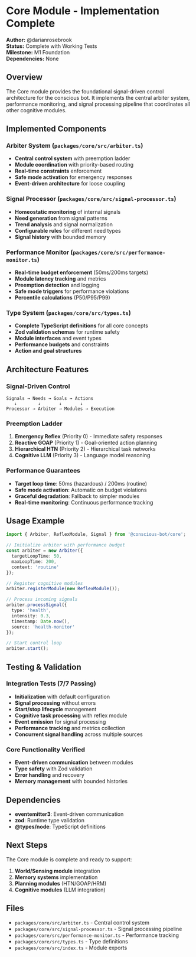 # Core Module - Implementation Complete 

**Author:** @darianrosebrook  
**Status:** Complete with Working Tests  
**Milestone:** M1 Foundation  
**Dependencies:** None  

## Overview

The Core module provides the foundational signal-driven control architecture for the conscious bot. It implements the central arbiter system, performance monitoring, and signal processing pipeline that coordinates all other cognitive modules.

## Implemented Components

###  Arbiter System (`packages/core/src/arbiter.ts`)
- **Central control system** with preemption ladder
- **Module coordination** with priority-based routing
- **Real-time constraints** enforcement
- **Safe mode activation** for emergency responses
- **Event-driven architecture** for loose coupling

###  Signal Processor (`packages/core/src/signal-processor.ts`)
- **Homeostatic monitoring** of internal signals
- **Need generation** from signal patterns
- **Trend analysis** and signal normalization
- **Configurable rules** for different need types
- **Signal history** with bounded memory

###  Performance Monitor (`packages/core/src/performance-monitor.ts`)
- **Real-time budget enforcement** (50ms/200ms targets)
- **Module latency tracking** and metrics
- **Preemption detection** and logging
- **Safe mode triggers** for performance violations
- **Percentile calculations** (P50/P95/P99)

###  Type System (`packages/core/src/types.ts`)
- **Complete TypeScript definitions** for all core concepts
- **Zod validation schemas** for runtime safety
- **Module interfaces** and event types
- **Performance budgets** and constraints
- **Action and goal structures**

## Architecture Features

### Signal-Driven Control
```
Signals → Needs → Goals → Actions
   ↓        ↓       ↓       ↓
Processor → Arbiter → Modules → Execution
```

### Preemption Ladder
1. **Emergency Reflex** (Priority 0) - Immediate safety responses
2. **Reactive GOAP** (Priority 1) - Goal-oriented action planning  
3. **Hierarchical HTN** (Priority 2) - Hierarchical task networks
4. **Cognitive LLM** (Priority 3) - Language model reasoning

### Performance Guarantees
- **Target loop time**: 50ms (hazardous) / 200ms (routine)
- **Safe mode activation**: Automatic on budget violations
- **Graceful degradation**: Fallback to simpler modules
- **Real-time monitoring**: Continuous performance tracking

## Usage Example

```typescript
import { Arbiter, ReflexModule, Signal } from '@conscious-bot/core';

// Initialize arbiter with performance budget
const arbiter = new Arbiter({
  targetLoopTime: 50,
  maxLoopTime: 200,
  context: 'routine'
});

// Register cognitive modules
arbiter.registerModule(new ReflexModule());

// Process incoming signals
arbiter.processSignal({
  type: 'health',
  intensity: 0.3,
  timestamp: Date.now(),
  source: 'health-monitor'
});

// Start control loop
arbiter.start();
```

## Testing & Validation 

###  Integration Tests (7/7 Passing)
- **Initialization** with default configuration
- **Signal processing** without errors
- **Start/stop lifecycle** management
- **Cognitive task processing** with reflex module
- **Event emission** for signal processing
- **Performance tracking** and metrics collection
- **Concurrent signal handling** across multiple sources

###  Core Functionality Verified
- **Event-driven communication** between modules
- **Type safety** with Zod validation
- **Error handling** and recovery
- **Memory management** with bounded histories

## Dependencies

- **eventemitter3**: Event-driven communication
- **zod**: Runtime type validation
- **@types/node**: TypeScript definitions

## Next Steps

The Core module is complete and ready to support:
1. **World/Sensing module** integration
2. **Memory systems** implementation  
3. **Planning modules** (HTN/GOAP/HRM)
4. **Cognitive modules** (LLM integration)

## Files

- `packages/core/src/arbiter.ts` - Central control system
- `packages/core/src/signal-processor.ts` - Signal processing pipeline
- `packages/core/src/performance-monitor.ts` - Performance tracking
- `packages/core/src/types.ts` - Type definitions
- `packages/core/src/index.ts` - Module exports
